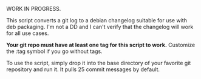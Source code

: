 WORK IN PROGRESS.

This script converts a git log to a debian changelog suitable for use with deb packaging.  I'm not a DD and I can't verify that the changelog will work for all use cases.

**Your git repo must have at least one tag for this script to work.**  Customize the :tag symbol if you go without tags.

To use the script, simply drop it into the base directory of your favorite git repository and run it.  It pulls 25 commit messages by default.